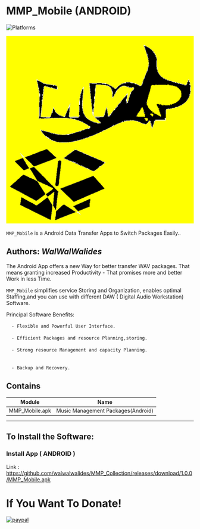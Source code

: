 # MMP_Mobile (ANDROID)
![Platforms](https://img.shields.io/badge/Supported%20platforms-ANDROID20-red.svg)

![](MMP_Mobile.png)

`MMP_Mobile` is a Android Data Transfer Apps to Switch Packages Easily..


**Authors:**  *WalWalWalides*
------

The Android App offers a new Way for better transfer WAV packages. That means granting increased Productivity - That promises more and better Work in less Time.

`MMP_Mobile` simplifies service Storing and Organization, enables optimal Staffing,and you can use with different DAW ( Digital Audio Workstation) Software.




Principal Software Benefits:

      - Flexible and Powerful User Interface.

      - Efficient Packages and resource Planning,storing.

      - Strong resource Management and capacity Planning.
      
      
      - Backup and Recovery.


    
    


## Contains

| Module | Name | 
| --- | --- |
|MMP_Mobile.apk|Music Management Packages(Android) |


------

## To Install the Software:

### Install App ( ANDROID ) 

Link : https://github.com/walwalwalides/MMP_Collection/releases/download/1.0.0/MMP_Mobile.apk


# If You Want To Donate!

[![paypal](https://www.paypalobjects.com/en_US/i/btn/btn_donateCC_LG.gif)](https://www.paypal.com/cgi-bin/webscr?cmd=_s-xclick&hosted_button_id=Y79F36A9BGLHS&source=url)



